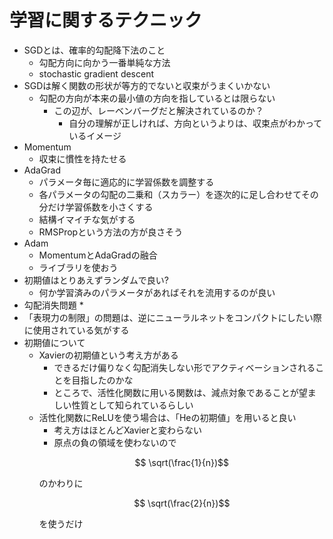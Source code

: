 # 学習に関するテクニック

* SGDとは、確率的勾配降下法のこと
  * 勾配方向に向かう一番単純な方法
  * stochastic gradient descent
* SGDは解く関数の形状が等方的でないと収束がうまくいかない
  * 勾配の方向が本来の最小値の方向を指しているとは限らない
    * この辺が、レーベンバーグだと解決されているのか？
      * 自分の理解が正しければ、方向というよりは、収束点がわかっているイメージ
* Momentum
  * 収束に慣性を持たせる
* AdaGrad
  * パラメータ毎に適応的に学習係数を調整する
  * 各パラメータの勾配の二乗和（スカラー）を逐次的に足し合わせてその分だけ学習係数を小さくする
  * 結構イマイチな気がする
  * RMSPropという方法の方が良さそう
* Adam
  * MomentumとAdaGradの融合
  * ライブラリを使おう
* 初期値はとりあえずランダムで良い?
  * 何か学習済みのパラメータがあればそれを流用するのが良い
* 勾配消失問題
  * 
* 「表現力の制限」の問題は、逆にニューラルネットをコンパクトにしたい際に使用されている気がする
* 初期値について
  * Xavierの初期値という考え方がある
    * できるだけ偏りなく勾配消失しない形でアクティベーションされることを目指したのかな
    * ところで、活性化関数に用いる関数は、減点対象であることが望ましい性質として知られているらしい
  * 活性化関数にReLUを使う場合は、「Heの初期値」を用いると良い
    * 考え方はほとんどXavierと変わらない
    * 原点の負の領域を使わないので
    ```math
      \sqrt(\frac{1}{n})
    ```
    のかわりに
    ```math
      \sqrt(\frac{2}{n})
    ```
    を使うだけ
